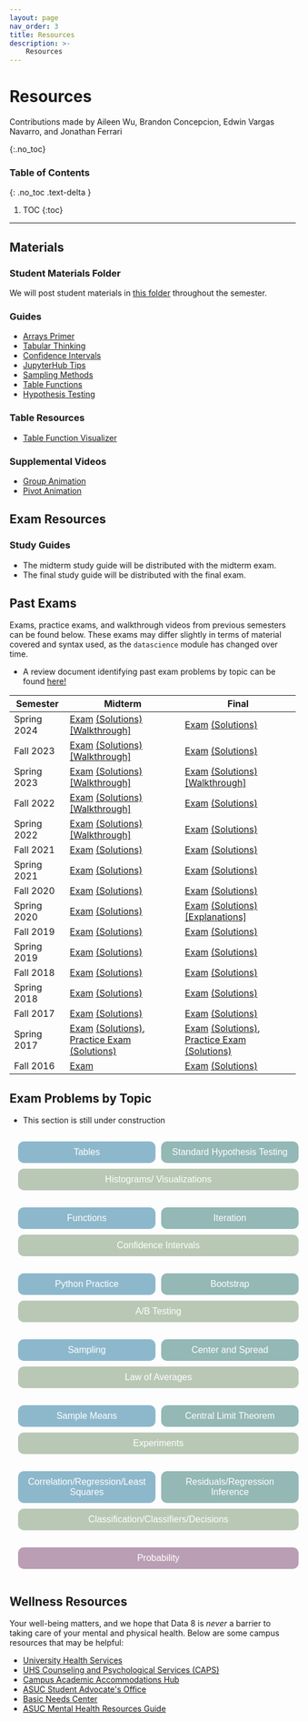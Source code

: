 ```yaml
---
layout: page
nav_order: 3
title: Resources
description: >-
    Resources
---
```

# Resources
Contributions made by Aileen Wu, Brandon Concepcion, Edwin Vargas Navarro, and Jonathan Ferrari

{:.no_toc}

### Table of Contents
{: .no_toc .text-delta }

1. TOC
{:toc}

---

## Materials

### Student Materials Folder
We will post student materials in [this folder](https://drive.google.com/drive/folders/16o8duRO-J-EnnWiue1QJjyHW9BQFetDJ?usp=drive_link) throughout the semester.

### Guides
* [Arrays Primer](https://drive.google.com/file/d/1SzpKe_SnFf9_mkLyhETz5-AiaBJBYJDv/view?usp=sharing)
* [Tabular Thinking](https://drive.google.com/file/d/1D9PXUgDLXjFBXZoyGVSKpzk0nKQziDTP/view?usp=sharing)
* [Confidence Intervals](https://drive.google.com/file/d/1MTHu81FjF2SKps4a6x_N_sMWcFs2APx4/view?usp=sharing)
* [JupyterHub Tips](https://drive.google.com/file/d/1vA4x3RIwCq8jY4KvTRpqrnmASS7Se1Bn/view?usp=sharing)
* [Sampling Methods](https://drive.google.com/file/d/1k8uNN0Bg7J0BTgK-0Z5glDNtd_5FTJQl/view?usp=sharing)
* [Table Functions](https://drive.google.com/file/d/1j2hjhweJdGWW0EdvmjGHsXFUatXIZax4/view?usp=sharing)
* [Hypothesis Testing](https://drive.google.com/file/d/1s9e252XRIUYxNeI8dNG4D0f8B9iwEv6x/view?usp=sharing)

### Table Resources
* [Table Function Visualizer](https://www.data8.org/interactive_table_functions/)

### Supplemental Videos
* [Group Animation](https://youtu.be/HLoYTCUP0fc?si=J160YHimo01SVKl0)
* [Pivot Animation](https://youtu.be/4WzXo8eKLAg?si=dWrB6Vedh041wV-N)

## Exam Resources

### Study Guides
* The midterm study guide will be distributed with the midterm exam.
* The final study guide will be distributed with the final exam.

## Past Exams
Exams, practice exams, and walkthrough videos from previous semesters can be found below. These exams may differ slightly in terms of material covered and syntax used, as the `datascience` module has changed over time.
* A review document identifying past exam problems by topic can be found [here!](https://docs.google.com/document/d/1zed6Q9LAgUvCoazdGMOd5K0FpLcfZF-IMZMyGzTOFfk/edit?usp=sharing) 

| Semester | Midterm | Final |
| -- | -- | -- |
| Spring 2024 | [Exam](https://docs.google.com/viewer?url=https://github.com/data-8/archived-exams/raw/master/data8_sp24_midterm.pdf) [(Solutions)](https://docs.google.com/viewer?url=https://github.com/data-8/archived-exams/raw/master/data8-sp24-midterm-solutions.pdf) [[Walkthrough]](https://drive.google.com/drive/folders/1rkUU1top70Ut18ejsf3MfOI35z-TW0ex) |[Exam](https://drive.google.com/file/d/1ciI_bVnfs0u1ZaxvIvGJmDdTI-IKOxwG/view) [(Solutions)](https://drive.google.com/file/d/1Bur5LJcl44NfQyvBbI_N0cRGEz6hdaVp/view) | 
| Fall 2023 | [Exam](https://drive.google.com/file/d/1Oc_4GGZE8aozXbAJYDeEwFs-pdArYMNY/view?usp=sharing) [(Solutions)](https://docs.google.com/viewer?url=https://github.com/data-8/archived-exams/raw/master/data8-fa23-midterm-sol.pdf) [[Walkthrough]](https://drive.google.com/drive/folders/1Mo50-BqxISJTU1jKV8LtfSiQc-9GRiTF?usp=share_link)| [Exam](https://docs.google.com/viewer?url=https://github.com/data-8/archived-exams/raw/master/data8-fa23-final.pdf) [(Solutions)](https://docs.google.com/viewer?url=https://github.com/data-8/archived-exams/raw/master/data8-fa23-final-sols.pdf) | 
| Spring 2023 | [Exam](https://docs.google.com/viewer?url=https://github.com/data-8/archived-exams/raw/master/data8-sp23-midterm.pdf) [(Solutions)](https://docs.google.com/viewer?url=https://github.com/data-8/archived-exams/raw/master/data8-sp23-midterm-solutions.pdf) [[Walkthrough]](https://drive.google.com/drive/u/1/folders/1Thm3volFpFWC1QkNsJyWOgIG5bwvE7sO)| [Exam](https://docs.google.com/viewer?url=https://github.com/data-8/archived-exams/raw/master/data8-sp23-final.pdf) [(Solutions)](https://docs.google.com/viewer?url=https://github.com/data-8/archived-exams/raw/master/data8-sp23-final-sol.pdf) [[Walkthrough]](https://drive.google.com/drive/folders/1LtG3A6zEAbePK_3OPmfTOWMMq8h7cYlS)|
| Fall 2022 | [Exam](https://docs.google.com/viewer?url=https://github.com/data-8/archived-exams/raw/master/data8-fa22-mt_printed.pdf) [(Solutions)](https://docs.google.com/viewer?url=https://github.com/data-8/archived-exams/raw/master/data8-fa22-mt_solution.pdf) [[Walkthrough]](https://drive.google.com/drive/folders/1Uk3HbQ17PlzItvoOKEGIJoMbLq-AFyHo?usp=sharing) | [Exam](https://drive.google.com/file/d/1lMEUafOXIJvWw0Fh_zo2XeE44EMAhC9m/view?usp=sharing) [(Solutions)](https://docs.google.com/viewer?url=https://github.com/data-8/archived-exams/raw/master/data8_fa22_final_sols.pdf) |
| Spring 2022 | [Exam](https://docs.google.com/viewer?url=https://github.com/data-8/archived-exams/raw/master/data8-sp22-midterm.pdf) [(Solutions)](https://docs.google.com/viewer?url=https://github.com/data-8/archived-exams/raw/master/data8-sp22-midterm-solution.pdf) [[Walkthrough]](https://drive.google.com/drive/folders/1kgOV6o5L4Wu6PBAC0GgJb9OrrI5D0PZq?usp=sharing) | [Exam](https://docs.google.com/viewer?url=https://github.com/data-8/archived-exams/raw/master/data8-sp22-final.pdf) [(Solutions)](https://docs.google.com/viewer?url=https://github.com/data-8/archived-exams/raw/master/data8-sp22-final-sols.pdf) |
| Fall 2021 | [Exam](https://docs.google.com/viewer?url=https://github.com/data-8/archived-exams/raw/master/data8-fa21-midterm.pdf) [(Solutions)](https://docs.google.com/viewer?url=https://github.com/data-8/archived-exams/raw/master/data8-fa21-midterm-solutions.pdf) | [Exam](https://docs.google.com/viewer?url=https://github.com/data-8/archived-exams/raw/master/data8-fa21-final.pdf) [(Solutions)](https://docs.google.com/viewer?url=https://github.com/data-8/archived-exams/raw/master/data8-fa21-final-solns.pdf) |
| Spring 2021 | [Exam](https://docs.google.com/viewer?url=https://github.com/data-8/archived-exams/raw/master/data8-sp21-midterm.pdf) [(Solutions)](https://docs.google.com/viewer?url=https://github.com/data-8/archived-exams/raw/master/data8-sp21-midterm-solutions.pdf) | [Exam](https://docs.google.com/viewer?url=https://github.com/data-8/archived-exams/raw/master/data8-sp21-final.pdf) [(Solutions)](https://docs.google.com/viewer?url=https://github.com/data-8/archived-exams/raw/master/data8-sp21-final-sols.pdf) |
| Fall 2020 | [Exam](https://docs.google.com/viewer?url=https://github.com/data-8/archived-exams/raw/master/data8-fa20-midterm.pdf) [(Solutions)](https://docs.google.com/viewer?url=https://github.com/data-8/archived-exams/raw/master/data8-fa20-midterm-solution.pdf) | [Exam](https://docs.google.com/viewer?url=https://github.com/data-8/archived-exams/raw/master/data8-fa20-final.pdf) [(Solutions)](https://docs.google.com/viewer?url=https://github.com/data-8/archived-exams/raw/master/data8-fa20-final-solns.pdf) |
| Spring 2020 | [Exam](https://docs.google.com/viewer?url=https://github.com/data-8/archived-exams/raw/master/data8-sp20-midterm.pdf) [(Solutions)](https://docs.google.com/viewer?url=https://github.com/data-8/archived-exams/raw/master/data8-sp20-midterm-sols.pdf) | [Exam](https://docs.google.com/viewer?url=https://github.com/data-8/archived-exams/raw/master/data8-sp20-final.pdf) [(Solutions)](https://docs.google.com/viewer?url=https://github.com/data-8/archived-exams/raw/master/data8-sp20-final-sols.pdf) [[Explanations]](https://docs.google.com/document/d/1WqgRDDwyL98Y4WROVURR2-EWjmTXJTPczpT662XIkk4/edit?usp=sharing) |
| Fall 2019 | [Exam](https://docs.google.com/viewer?url=https://github.com/data-8/archived-exams/raw/master/data8-fa19-midterm.pdf) [(Solutions)](https://docs.google.com/viewer?url=https://github.com/data-8/archived-exams/raw/master/data8-fa19-midterm-solutions.pdf) | [Exam](https://docs.google.com/viewer?url=https://github.com/data-8/archived-exams/raw/master/data8-fa19-final.pdf) [(Solutions)](https://docs.google.com/viewer?url=https://github.com/data-8/archived-exams/raw/master/data8-fa19-final-solution.pdf) |
| Spring 2019 | [Exam](https://docs.google.com/viewer?url=https://github.com/data-8/archived-exams/raw/master/data8-sp19-midterm.pdf) [(Solutions)](https://docs.google.com/viewer?url=https://github.com/data-8/archived-exams/raw/master/data8-sp19-midterm-sols.pdf) | [Exam](https://docs.google.com/viewer?url=https://github.com/data-8/archived-exams/raw/master/data8-sp19-final.pdf) [(Solutions)](https://docs.google.com/viewer?url=https://github.com/data-8/archived-exams/raw/master/data8-sp19-final-sol.pdf) |
| Fall 2018 | [Exam](https://docs.google.com/viewer?url=https://github.com/data-8/archived-exams/raw/master/data8-fa18-midterm.pdf) [(Solutions)](https://docs.google.com/viewer?url=https://github.com/data-8/archived-exams/raw/master/data8-fa18-midterm-sols.pdf) | [Exam](https://docs.google.com/viewer?url=https://github.com/data-8/archived-exams/raw/master/data8-fa18-final.pdf) [(Solutions)](https://docs.google.com/viewer?url=https://github.com/data-8/archived-exams/raw/master/data8-fa18-final-solution.pdf)|
| Spring 2018 | [Exam](https://docs.google.com/viewer?url=https://github.com/data-8/archived-exams/raw/master/data8-sp18-midterm.pdf) [(Solutions)](https://docs.google.com/viewer?url=https://github.com/data-8/archived-exams/raw/master/data8-sp18-midterm-sols.pdf) | [Exam](https://docs.google.com/viewer?url=https://github.com/data-8/archived-exams/raw/master/data8-sp18-final.pdf) [(Solutions)](https://docs.google.com/viewer?url=https://github.com/data-8/archived-exams/raw/master/data8-sp18-final-sols.pdf) |
| Fall 2017 | [Exam](https://docs.google.com/viewer?url=https://github.com/data-8/archived-exams/raw/master/data8-fa17-midterm.pdf) [(Solutions)](https://docs.google.com/viewer?url=https://github.com/data-8/archived-exams/raw/master/data8-fa17-midterm-solution.pdf) | [Exam](https://docs.google.com/viewer?url=https://github.com/data-8/archived-exams/raw/master/data8-fa17-final.pdf) [(Solutions)](https://docs.google.com/viewer?url=https://github.com/data-8/archived-exams/raw/master/data8-fa17-final-sols.pdf) |
| Spring 2017 | [Exam](https://docs.google.com/viewer?url=https://github.com/data-8/archived-exams/raw/master/data8-sp17-midterm.pdf) [(Solutions)](https://docs.google.com/viewer?url=https://github.com/data-8/archived-exams/raw/master/data8-sp17-midterm-solution.pdf), [Practice Exam](https://docs.google.com/viewer?url=https://github.com/data-8/archived-exams/raw/master/data8-sp17-practice.pdf) [(Solutions)](https://docs.google.com/viewer?url=https://github.com/data-8/archived-exams/raw/master/data8-sp17-practice-solution.pdf) | [Exam](https://docs.google.com/viewer?url=https://github.com/data-8/archived-exams/raw/master/data8-sp17-final.pdf) [(Solutions)](https://docs.google.com/viewer?url=https://github.com/data-8/archived-exams/raw/master/data8-sp17-final-solution.pdf), [Practice Exam](https://docs.google.com/viewer?url=https://github.com/data-8/archived-exams/raw/master/data8-sp17-practice-final.pdf) [(Solutions)](https://docs.google.com/viewer?url=https://github.com/data-8/archived-exams/raw/master/data8-sp17-practice-final-solution.pdf) |
| Fall 2016 |  [Exam](https://docs.google.com/viewer?url=https://github.com/data-8/archived-exams/raw/master/data8-fa16-midterm.pdf) | [Exam](https://docs.google.com/viewer?url=https://github.com/data-8/archived-exams/raw/master/data8-fa16-final.pdf) [(Solutions)](https://docs.google.com/viewer?url=https://github.com/data-8/archived-exams/raw/master/data8-fa16-final-sols.pdf) |

## Exam Problems by Topic
* This section is still under construction 

<script>
function toggleVisibility(id) {
  var element = document.getElementById(id);
  var currentDisplay = window.getComputedStyle(element).display;
  if (currentDisplay === 'block') {
    element.style.display = 'none';
  } else {
    element.style.display = 'block';
  }
}
</script>

<style>
    #dropdownContainer {
    display: flex;
    flex-direction: row; /* Ensure items are laid out in a row */
    flex-wrap: wrap; /* Allow items to wrap onto the next line if space runs out */
    justify-content: space-between; /* Distribute space between items evenly */
    align-items: stretch; /* Stretch items to fill the container vertically */
    width: 100%; /* Ensure the container takes full width */
    padding: 10px; /* Optional: Adds some space inside the container */
}

.dropdownWrapper {
    flex: 1 1 20%; /* Flex grow, shrink, and basis set for responsive sizing */
    min-width: 180px; /* Minimum width to maintain readability and appearance */
    margin: 5px; /* Spacing between buttons */
}

.dropdown button {
    width: 100%; /* Ensure the button stretches to the full width of its container */
    padding: 10px; /* Adjust padding to control the button's inner spacing */
    font-size: 16px;
    color: white;
    background-color: #8db8cc;
    border: none;
    cursor: pointer;
    height: 100%; /* Make the button fill its container vertically */
    border-radius: 10px; /* Adds slightly rounded corners */
    transition: box-shadow 0.25s;
}

.dropdown button:hover{
    box-shadow: 
        0 2px 4px rgba(0, 0, 0, 0.07),  /* Side shadow */
        0 4px 8px rgba(0, 0, 0, 0.13); /* Bottom shadow more pronounced */
}

.dropdownContent {
    display: none; /* Keep content hidden by default */
    background-color: #f4f4f4;
    padding: 5px;
    box-shadow: 0 4px 8px rgba(0,0,0,0.1); /* Optional: Adds shadow for better visibility */
    z-index: 1; /* Ensures dropdown content lays on top of other content if expanded */
}
</style>

<div id="dropdownContainer">
    <div class="dropdownWrapper">
        <div class="dropdown" id="Tablesdropdown">
            <button onclick="toggleVisibility('tableContent')">Tables</button>
            <div id="tableContent" class="dropdownContent">
                <ul>
                  <li><a href="https://www.data8.org/su24/exams/Sp22_Final.pdf#page=4" target="_blank">Spring 2022 Final Q2</a></li>
                  <li><a href="https://www.data8.org/su24/exams/Sp22_Midterm.pdf#page=2" target="_blank">Spring 2022 Midterm Q1</a></li>
                  <li><a href="https://www.data8.org/su24/exams/Sp22_Midterm.pdf#page=9" target="_blank">Spring 2022 Midterm Q2b</a></li>
                  <li><a href="https://www.data8.org/su24/exams/Fa21_Final.pdf#page=15" target="_blank">Fall 2021 Final Q12</a></li>
                  <li><a href="https://www.data8.org/su24/exams/Fa21_Final.pdf#page=2" target="_blank">Fall 2021 Final Q2</a></li>
                  <li><a href="https://www.data8.org/su24/exams/Fa21_Midterm.pdf#page=3" target="_blank">Fall 2021 Midterm Q1</a></li>
                  <li><a href="https://www.data8.org/su24/exams/Fa21_Midterm.pdf#page=5" target="_blank">Fall 2021 Midterm Q2</a></li>
                  <li><a href="https://www.data8.org/su24/exams/Sp21_Final.pdf#page=14" target="_blank">Spring 2021 Final Q3</a></li>
                  <li><a href="https://www.data8.org/su24/exams/Sp21_Midterm.pdf#page=4" target="_blank">Spring 2021 Midterm Q1</a></li>
                  <li><a href="https://www.data8.org/su24/exams/Fa20_Final.pdf#page=3" target="_blank">Fall 2020 Final Q1</a></li>
                  <li><a href="https://www.data8.org/su24/exams/Fa20_Midterm.pdf#page=9" target="_blank">Fall 2020 Midterm Q5</a></li>
                  <li><a href="https://www.data8.org/su24/exams/Sp20_Midterm.pdf#page=4" target="_blank"> Spring 2020 Midterm Q2 (e - f) </a></li>
                  <li><a href="https://www.data8.org/su24/exams/Sp20_Midterm.pdf#page=6" target="_blank">Spring 2020 Midterm Q3(e - f, i, j)</a></li>
                  <li><a href="https://www.data8.org/su24/exams/Fa19_Midterm.pdf#page=3" target="_blank">Fall 2019 Midterm Q2</a></li>
                  <li><a href="https://www.data8.org/su24/exams/Fa19_Midterm.pdf#page=7" target="_blank">Fall 2019 Midterm Q4</a></li>
                  <li><a href="https://www.data8.org/su24/exams/Sp19_Final.pdf#page=4" target="_blank">Spring 2019 Final Q3</a></li>
                  <li><a href="https://www.data8.org/su24/exams/Sp19_Final.pdf#page=6" target="_blank">Spring 2019 Final Q4a</a></li>
                  <li><a href="https://www.data8.org/su24/exams/Sp19_Midterm.pdf#page=5" target="_blank">Spring 2019 Midterm Q3</a></li>
                  <li><a href="https://www.data8.org/su24/exams/Fa18_Midterm.pdf#page=3" target="_blank">Fall 2018 Midterm Q2</a></li>
                  <li><a href="https://www.data8.org/su24/exams/Sp18_Final.pdf#page=5" target="_blank">Spring 2018 Final Q5</a></li>
                  <li><a href="https://www.data8.org/su24/exams/Sp18_Midterm.pdf#page=2" target="_blank">Spring 2018 Midterm Q1</a></li>
                  <li><a href="https://www.data8.org/su24/exams/Fa17_Final.pdf#page=2" target="_blank">Fall 2017 Final Q1</a></li>
                  <li>Spring 2017 Final Q1</li>
                  <li>Spring 2017 Practice Final Q1</li>
                  <li>Spring 2017 Midterm Q1</li>
                  <li>Summer 2017 Midterm Q1</li>
                  <li>Fall 2016 Final Q9</li>
              </ul>
            </div>
        </div>
    </div>
    <div class="dropdownWrapper" id="hypothesistestingdropdown">
        <div class = "dropdown">
            <button onclick="toggleVisibility('htestingContent')" style="background-color: #93b8b6;">Standard Hypothesis Testing</button>
            <div id="htestingContent" class="dropdownContent">
                <ul>
                  <li><a href="https://www.data8.org/su24/exams/Sp22_Final.pdf#page=18" target="_blank">Spring 2022 Final Q6e</a></li>
                  <li><a href="https://www.data8.org/su24/exams/Sp22_Final.pdf#page=3" target="_blank">Spring 2022 Final Q1k</a></li>
                  <li><a href="https://www.data8.org/su24/exams/Sp22_Midterm.pdf#page=13" target="_blank">Spring 2022 Midterm Q4</a></li>
                  <li><a href="https://www.data8.org/su24/exams/Fa21_Final.pdf#page=7" target="_blank">Fall 2021 Final Q6</a></li>
                  <li><a href="https://www.data8.org/su24/exams/Fa21_Midterm.pdf#page=10" target="_blank">Fall 2021 Midterm Q6</a></li>
                  <li><a href="https://www.data8.org/su24/exams/Sp21_Final.pdf#page=7" target="_blank">Spring 2021 Final Q1b</a></li>
                  <li><a href="https://www.data8.org/su24/exams/Sp21_Midterm.pdf#page=15" target="_blank">Spring 2021 Midterm Q5</a></li>
                  <li><a href="https://www.data8.org/su24/exams/Fa20_Final.pdf#page=18" target="_blank">Fall 2020 Final Q7</a></li>
                  <li><a href="https://www.data8.org/su24/exams/Fa20_Midterm.pdf#page=14" target="_blank">Fall 2020 Midterm Q7</a></li>
                  <li><a href ="https://www.data8.org/su24/exams/Sp20_Midterm.pdf#page=8" target = "_blank"> Spring 2020 Midterm Q4 (a - c)</a></li>
                  <li><a href="https://www.data8.org/su24/exams/Sp20_Midterm.pdf#page=7" target = "_blank">Spring 2020 Midterm Q3k</a></li>
                  <li><a href="https://www.data8.org/su24/exams/Fa19_Midterm.pdf#page=11" target="_blank">Fall 2019 Midterm Q6</a></li>
                  <li><a href="https://www.data8.org/su24/exams/Fa19_Midterm.pdf#page=5" target="_blank">Fall 2019 Midterm Q3 (e - g, h, i)</a></li>
                  <li><a href="https://www.data8.org/su24/exams/Sp19_Final.pdf#page=8" target="_blank">Spring 2019 Final Q5</a></li>
                  <li><a href="https://www.data8.org/su24/exams/Sp19_Midterm.pdf#page=11" target="_blank">Spring 2019 Midterm Q6</a></li>
                  <li><a href="https://www.data8.org/su24/exams/Sp19_Midterm.pdf#page=3" target="_blank">Spring 2019 Midterm Q2a</a></li>
                  <li><a href="https://www.data8.org/su24/exams/Fa18_Final.pdf#page=7" target="_blank">Fall 2018 Final Q4 (f - h)</a></li>
                  <li><a href="https://www.data8.org/su24/exams/Fa18_Midterm.pdf#page=4" target="_blank">Fall 2018 Midterm Q3</a></li>
                  <li><a href="https://www.data8.org/su24/exams/Sp18_Final.pdf#page=9" target="_blank">Spring 2018 Final Q8</a></li>
                  <li><a href="https://www.data8.org/su24/exams/Sp18_Final.pdf#page=13" target="_blank">Spring 2018 Final Q11</a></li>
                  <li><a href="https://www.data8.org/su24/exams/Sp18_Midterm.pdf#page=5" target="_blank">Spring 2018 Midterm Q5 (b - d)</a></li>
                  <li><a href="https://www.data8.org/su24/exams/Sp18_Midterm.pdf#page=4" target="_blank">Spring 2018 Midterm Q4</a></li>
                  <li><a href="https://www.data8.org/su24/exams/Fa17_Final.pdf#page=5" target="_blank">Fall 2017 Final Q3</a></li>
                  <li>Spring 2017 Practice Final Q4</li>
                  <li>Spring 2017 Final Q2</li>
                  <li>Spring 2017 Midterm Q4</li>
                  <li>Summer 2017 Midterm Q4</li>
                  <li>Fall 2016 Final Q15</li>
                  <li>Fall 2016 Final Q13</li>
                  <li>Fall 2016 Final Q4</li>
                </ul>
            </div>
        </div>
    </div>  
    <div class="dropdownWrapper" id="histdropdown">
        <div class = "dropdown">
            <button onclick="toggleVisibility('histContent')" style="background-color:#b9c8b5;">Histograms/ Visualizations</button>
            <div id="histContent" class="dropdownContent">
                <ul>
                    <li><a href="https://www.data8.org/su24/exams/Sp22_Final.pdf#page=19" target="_blank">Spring 2022 Final Q7(a, b)</a></li>
                    <li><a href="https://www.data8.org/su24/exams/Sp22_Final.pdf#page=9" target="_blank">Spring 2022 Final Q3h</a></li>
                    <li><a href="https://www.data8.org/su24/exams/Sp22_Midterm.pdf#page=8" target="_blank">Spring 2022 Midterm Q2</a></li>
                    <li><a href="https://www.data8.org/su24/exams/Sp22_Midterm.pdf#page=6" target="_blank">Spring 2022 Midterm Q1e</a></li>
                    <li><a href="https://www.data8.org/su24/exams/Fa21_Final.pdf#page=4" target="_blank">Fall 2021 Final Q3</a></li>
                    <li><a href="https://www.data8.org/su24/exams/Fa21_Midterm.pdf#page=18" target="_blank">Fall 2021 Midterm Q9</a></li>
                    <li><a href="https://www.data8.org/su24/exams/Fa21_Midterm.pdf#page=11" target="_blank">Fall 2021 Midterm Q6b</a></li>
                    <li><a href="https://www.data8.org/su24/exams/Fa21_Midterm.pdf#page=8" target="_blank">Fall 2021 Midterm Q5</a></li>
                    <li><a href="https://www.data8.org/su24/exams/Sp21_Final.pdf#page=29" target="_blank">Spring 2021 Final Q7 (a - c)</a></li>
                    <li><a href="https://www.data8.org/su24/exams/Sp21_Midterm.pdf#page=23" target="_blank">Spring 2021 Midterm Q7</a></li>
                    <li><a href="https://www.data8.org/su24/exams/Sp21_Midterm.pdf#page=18" target="_blank">Spring 2021 Midterm Q6</a></li>
                    <li><a href="https://www.data8.org/su24/exams/Fa20_Final.pdf#page=11" target="_blank">Fall 2020 Final Q5b</a></li>
                    <li><a href="https://www.data8.org/su24/exams/Fa20_Final.pdf#page=9" target="_blank">Fall 2020 Final Q4g</a></li>
                    <li><a href="https://www.data8.org/su24/exams/Fa20_Midterm.pdf#page=6" target="_blank">Fall 2020 Midterm Q3</a></li>
                    <li><a href="https://www.data8.org/su24/exams/Fa20_Midterm.pdf#page=5" target="_blank">Fall 2020 Midterm Q2</a></li>
                    <li><a href="https://www.data8.org/su24/exams/Sp20_Midterm.pdf#page=5" target="_blank">Spring 2020 Midterm Q3 (a - d)</a></li>
                    <li><a href="https://www.data8.org/su24/exams/Sp20_Midterm.pdf#page=3" target="_blank">Spring 2020 Midterm Q2 (a - d)</a></li>
                    <li><a href="https://www.data8.org/su24/exams/Fa19_Midterm.pdf#page=9" target="_blank">Fall 2019 Midterm Q5</a></li>
                    <li><a href="https://www.data8.org/su24/exams/Fa19_Midterm.pdf#page=3" target="_blank">Fall 2019 Midterm Q2 (a - d)</a></li>
                    <li><a href="https://www.data8.org/su24/exams/Sp19_Midterm.pdf#page=7" target="_blank">Spring 2019 Midterm Q4</a></li>
                    <li><a href="https://www.data8.org/su24/exams/Sp19_Midterm.pdf#page=4" target="_blank">Spring 2019 Midterm Q2b</a></li>
                    <li><a href="https://www.data8.org/su24/exams/Fa18_Final.pdf#page=3" target="_blank">Fall 2018 Final Q2a</a></li>
                    <li><a href="https://www.data8.org/su24/exams/Fa18_Midterm.pdf#page=2" target="_blank">Fall 2018 Midterm Q1</a></li>
                    <li><a href="https://www.data8.org/su24/exams/Sp18_Midterm.pdf#page=6" target="_blank">Spring 2018 Midterm Q6</a></li>
                    <li>Spring 2017 Practice Final Q2</li>
                    <li>Spring 2017 Midterm Q2</li>
                    <li>Summer 2017 Midterm Q3</li>
                    <li>Fall 2016 Final Q14</li>
                    <li>Fall 2016 Final Q11</li>
                    <li>Fall 2016 Final Q10</li>
                    <li>Fall 2016 Final Q8</li>
                    <li>Fall 2016 Final Q6</li>
                    <li>Fall 2016 Final Q2</li>
                </ul>
            </div>
        </div>
    </div>
</div>
<div id="dropdownContainer">
     <div class="dropdownWrapper">
    <div class="dropdown" id="functionsdropdown">
      <button onclick="toggleVisibility('functionsContent')">Functions</button>
      <div id="functionsContent" class="dropdownContent">
       <ul>
              <li><a href="https://www.data8.org/su24/exams/Sp22_Final.pdf#page=22" target="_blank">Spring 2022 Final Q7h</a></li>
              <li><a href="https://www.data8.org/su24/exams/Sp22_Final.pdf#page=17" target="_blank">Spring 2022 Final Q6d</a></li>
              <li><a href="https://www.data8.org/su24/exams/Fa21_Final.pdf#page=8" target="_blank">Fall 2021 Final Q6f</a></li>
              <li><a href="https://www.data8.org/su24/exams/Fa21_Final.pdf#page=7" target="_blank">Fall 2021 Final Q6a</a></li>
              <li><a href="https://www.data8.org/su24/exams/Fa21_Final.pdf#page=3" target="_blank">Fall 2021 Final Q2d</a></li>
              <li><a href="https://www.data8.org/su24/exams/Fa21_Final.pdf#page=2" target="_blank">Fall 2021 Final Q1</a></li>
              <li><a href="https://www.data8.org/su24/exams/Fa21_Midterm.pdf#page=14" target="_blank">Fall 2021 Midterm Q8a</a></li>
              <!--> This one don't match
              <li><a href="https://www.data8.org/su24/exams/Fa21_Midterm.pdf#page=3" target="_blank">Fall 2021 Midterm Q4 (h, i)</c></li>
              -->
              <li><a href="https://www.data8.org/su24/exams/Fa20_Final.pdf#page=10" target="_blank">Fall 2020 Final Q5a</a></li>
              <li><a href="https://www.data8.org/su24/exams/Sp20_Midterm.pdf#page=6" target="_blank">Spring 2020 Midterm Q3h</a></li>
              <li><a href="https://www.data8.org/su24/exams/Sp19_Midterm.pdf#page=9" target="_blank">Spring 2019 Midterm Q4d</a></li>
              <li><a href="https://www.data8.org/su24/exams/Fa18_Midterm.pdf#page=3" target="_blank">Fall 2018 Midterm Q2g</a></li>
          </ul>
      </div>
    </div>
  </div>
    <div class="dropdownWrapper" id="iterationdropdown">
        <div class = "dropdown">
            <button onclick="toggleVisibility('iterationContent')" style="background-color: #93b8b6;">Iteration</button>
            <div id="iterationContent" class="dropdownContent">
                <ul>
                    <li><a href="https://www.data8.org/su24/exams/Fa21_Midterm.pdf#page=15" target="_blank">Fall 2021 Midterm Q8b</a></li>
                    <li><a href="https://www.data8.org/su24/exams/Fa20_Midterm.pdf#page=7" target="_blank">Fall 2020 Midterm Q4 (f, g)</a></li>
                    <li><a href="https://www.data8.org/su24/exams/Fa19_Midterm.pdf#page=5" target="_blank">Fall 2019 Midterm Q3g</a></li>
                    <li><a href="https://www.data8.org/su24/exams/Sp19_Midterm.pdf#page=12" target="_blank">Spring 2019 Midterm Q6d</a></li>
                    <li><a href="https://www.data8.org/su24/exams/Sp19_Midterm.pdf#page=4" target="_blank">Spring 2019 Midterm Q2c</a></li>
                    <li><a href="https://www.data8.org/su24/exams/Fa18_Midterm.pdf#page=5" target="_blank">Fall 2018 Midterm Q3d</a></li>
                    <li><a href="https://www.data8.org/su24/exams/Sp18_Midterm.pdf#page=3" target="_blank">Spring 2018 Midterm Q2</a></li>
                    <li>Spring 2017 Midterm Q3b</li>
                </ul>
            </div>
        </div>
    </div>
    <div class="dropdownWrapper" id="confidencedropdown">
        <div class = "dropdown">
            <button onclick="toggleVisibility('confidenceContent')" style="background-color: #b9c8b5;">Confidence Intervals</button>
            <div id="confidenceContent" class="dropdownContent">
                <ul>
                  <li><a href="https://www.data8.org/su24/exams/Sp22_Final.pdf#page=7" target="_blank">Spring 2022 Final Q3 (a - g)</a></li>
                  <li><a href="https://www.data8.org/su24/exams/Sp22_Final.pdf#page=2" target="_blank">Spring 2022 Final Q1f</a></li>
                  <li><a href="https://www.data8.org/su24/exams/Fa21_Final.pdf#page=13" target="_blank">Fall 2021 Final Q10</a></li>
                  <li><a href="https://www.data8.org/su24/exams/Fa21_Final.pdf#page=12" target="_blank">Fall 2021 Final Q9</a></li>
                  <li><a href="https://www.data8.org/su24/exams/Fa21_Final.pdf#page=6" target="_blank">Fall 2021 Final Q5b</a></li>
                  <li><a href="https://www.data8.org/su24/exams/Sp21_Final.pdf#page=22" target="_blank">Spring 2021 Final Q4 (d - h)</a></li>
                  <li><a href="https://www.data8.org/su24/exams/Sp21_Final.pdf#page=10" target="_blank">Spring 2021 Final Q2 (d, e)</a></li>
                  <li><a href="https://www.data8.org/su24/exams/Fa20_Final.pdf#page=15" target="_blank">Fall 2020 Final Q6</a></li>
                  <li><a href="https://www.data8.org/su24/exams/Sp19_Final.pdf#page=15" target="_blank">Spring 2019 Final Q10f</a></li>
                  <li><a href="https://www.data8.org/su24/exams/Sp18_Final.pdf#page=6" target="_blank">Spring 2018 Final Q6</a></li>
                  <li><a href="https://www.data8.org/su24/exams/Sp18_Final.pdf#page=2" target="_blank">Spring 2018 Final Q1</a></li>
                </ul>
            </div>
        </div>
    </div>
</div>

<div id="dropdownContainer">
   <div class="dropdownWrapper">
    <div class="dropdown" id="pythonpracticedropdown">
      <button onclick="toggleVisibility('pythonPracticeContent')">Python Practice</button>
      <div id="pythonPracticeContent" class="dropdownContent">
        <ul>
            <li><a href="https://www.data8.org/su24/exams/Sp21_Midterm.pdf#page=9" target="_blank">Spring 2021 Midterm Q2</a></li>
            <li><a href="https://www.data8.org/su24/exams/Fa20_Midterm.pdf#page=7" target="_blank">Fall 2020 Midterm Q4 (a - e)</a></li>
            <li><a href="https://www.data8.org/su24/exams/Fa19_Midterm.pdf#page=2" target="_blank">Fall 2019 Midterm Q1</a></li>
            <li><a href="https://www.data8.org/su24/exams/Sp19_Final.pdf#page=3" target="_blank">Spring 2019 Final Q1</a></li>
            <li><a href="https://www.data8.org/su24/exams/Sp19_Midterm.pdf#page=3" target="_blank">Spring 2019 Midterm Q1</a></li>
         </ul>
      </div>
    </div>
  </div>
    <div class="dropdownWrapper" id="bootstrapdropdown">
        <div class = "dropdown">
            <button onclick="toggleVisibility('bootstrapContent')" style="background-color: #93b8b6;">Bootstrap</button>
            <div id="bootstrapContent" class="dropdownContent">
                <ul>
                  <li><a href="https://www.data8.org/su24/exams/Sp22_Final.pdf#page=16" target="_blank">Spring 2022 Final Q6c</a></li>
                  <li><a href="https://www.data8.org/su24/exams/Fa21_Final.pdf#page=13" target="_blank">Fall 2021 Final Q10</a></li>
                  <li><a href="https://www.data8.org/su24/exams/Fa21_Final.pdf#page=5" target="_blank">Fall 2021 Final Q5a</a></li>
                  <li><a href="https://www.data8.org/su24/exams/Fa20_Final.pdf#page=20" target="_blank">Fall 2020 Final Q7 (c - f)</a></li>
                  <li><a href="https://www.data8.org/su24/exams/Fa20_Final.pdf#page=14" target="_blank">Fall 2020 Final Q5h</a></li>
                  <li><a href="https://www.data8.org/su24/exams/Fa18_Final.pdf#page=5" target="_blank">Fall 2018 Final Q5</a></li>
                  <li><a href="https://www.data8.org/su24/exams/Fa18_Final.pdf#page=5" target="_blank">Fall 2018 Final Q3</a></li>
                  <li>Fall 2016 Final Q16</li>
                  <li>Fall 2016 Final Q12</li>
                  <li>Fall 2016 Final Q7</li>
                </ul>
            </div>
        </div>
    </div>
    <div class="dropdownWrapper" id="ABtestingdropdown">
        <div class = "dropdown">
            <button onclick="toggleVisibility('ABContent')" style="background-color: #b9c8b5;">A/B Testing</button>
            <div id="ABContent" class="dropdownContent">
                <ul>
                  <li><a href="https://www.data8.org/su24/exams/Fa21_Midterm.pdf#page=13" target="_blank">Fall 2021 Midterm Q7</a></li>
                  <li><a href="https://www.data8.org/su24/exams/Fa21_Midterm.pdf#page=8" target="_blank">Fall 2021 Midterm Q5</a></li>
                  <li><a href="https://www.data8.org/su24/exams/Sp21_Final.pdf#page=3" target="_blank">Spring 2021 Final Q1a</a></li>
                  <li><a href="https://www.data8.org/su24/exams/Fa21_Midterm.pdf#page=6" target="_blank">Spring 2021 Midterm Q3</a></li>
                  <li><a href="https://www.data8.org/su24/exams/Fa20_Midterm.pdf#page=18" target="_blank">Fall 2020 Midterm Q8</a></li>
                  <li><a href="https://www.data8.org/su24/exams/Sp0_Midterm.pdf#page=9" target="_blank">Spring 2020 Midterm Q4 (d, e)</a></li>
                  <li><a href="https://www.data8.org/su24/exams/Sp19_Midterm.pdf#page=14" target="_blank">Spring 2019 Midterm Q7</a></li>
                  <li><a href="https://www.data8.org/su24/exams/Sp19_Midterm.pdf#page=10" target="_blank">Fall 2018 Final Q6</a></li>
                </ul>
            </div>
        </div>
    </div>
</div>


<div id="dropdownContainer">
    <div class="dropdownWrapper" id="samplingdropdown">
        <div class = "dropdown">
            <button onclick="toggleVisibility('samplingContent')">Sampling</button>
            <div id="samplingContent" class="dropdownContent">
                <ul>
                    <li><a href="https://www.data8.org/su24/exams/Fa21_Midterm.pdf#page=16" target="_blank">Fall 2021 Midterm Q8 (c, d)</a></li>
                    <li>Spring 2017 Practice Final Q5</li>
                    <li>Spring 2017 Final Q3</li>
                    <li><a href="https://www.data8.org/su24/exams/Fa17_Final.pdf#page=2" target="_blank">Fall 2017 Final Q2 (e - h)</a></li>
                    <li><a href="https://www.data8.org/su24/exams/Fa17_Final.pdf#page=9" target="_blank">Fall 2017 Final Q6</a></li>
                </ul>
            </div>
        </div>
    </div>
    <div class="dropdownWrapper" id="centerspread">
        <div class = "dropdown">
            <button onclick="toggleVisibility('centerContent')" style="background-color: #93b8b6;">Center and Spread</button>
            <div id="centerContent" class="dropdownContent">
                <ul>
                  <li><a href="https://www.data8.org/su24/exams/Sp22_Final.pdf#page=3" target="_blank">Spring 2022 Final Q1 (i, j)</a></li>
                  <li><a href="https://www.data8.org/su24/exams/Sp21_Final.pdf#page=12" target="_blank">Spring 2021 Final Q2f</a></li>
                  <li><a href="https://www.data8.org/su24/exams/Fa20_Final.pdf#page=15" target="_blank">Fall 2020 Final Q6f</a></li>
                  <li><a href="https://www.data8.org/su24/exams/Sp18_Final.pdf#page=2" target="_blank">Spring 2018 Final Q2</a></li>
                </ul>
            </div>
        </div>
    </div>
    <div class="dropdownWrapper" id="averagesdropdown">
        <div class = "dropdown">
            <button onclick="toggleVisibility('averagesContent')" style="background-color: #b9c8b5;">Law of Averages</button>
            <div id="averagesContent" class="dropdownContent">
                <ul>
                  <li><a href="https://www.data8.org/su24/exams/Fa18_Midterm.pdf#page=5" target="_blank">Fall 2018 Midterm Q3f</a></li>
                  <li><a href="https://www.data8.org/su24/exams/Sp18_Midterm.pdf#page=5" target="_blank">Spring 2018 Midterm Q5a</a></li>
                  <li>Spring 2017 Midterm Q3c</li>
                </ul>
            </div>
        </div>
    </div>
</div>

<div id="dropdownContainer">
    <div class="dropdownWrapper" id="samplemeansdropdown">
        <div class = "dropdown">
            <button onclick="toggleVisibility('samplemeansContent')">Sample Means</button>
            <div id="samplemeansContent" class="dropdownContent">
               <ul>
                  <li><a href="https://www.data8.org/su24/exams/Sp22_Final.pdf#page=7" target="_blank">Spring 2022 Final Q3 (b - c, f)</a></li>
                  <li><a href="https://www.data8.org/su24/exams/Fa21_Final.pdf#page=6" target="_blank">Fall 2021 Final Q5b</a></li>
                  <li><a href="https://www.data8.org/su24/exams/Sp21_Final.pdf#page=9" target="_blank">Spring 2021 Final Q2 (a - d)</a></li>
                </ul>
            </div>
        </div>
    </div>
    <div class="dropdownWrapper" id="cltdropdown">
        <div class = "dropdown">
            <button onclick="toggleVisibility('cltContent')" style="background-color: #93b8b6;">Central Limit Theorem</button>
            <div id="cltContent" class="dropdownContent">
                <ul>
                  <li><a href="https://www.data8.org/su24/exams/Sp22_Final.pdf#page=3" target="_blank">Spring 2022 Final Q1(i, j)</a></li>
                  <li><a href="https://www.data8.org/su24/exams/Sp22_Final.pdf#page=3" target="_blank">Spring 2022 Final Q3d</a></li>
                  <li><a href="https://www.data8.org/su24/exams/Sp21_Final.pdf#page=12" target="_blank">Spring 2021 Final Q2f</a></li>
                  <li><a href="https://www.data8.org/su24/exams/Sp18_Final.pdf#page=2" target="_blank">Spring 2018 Final Q2</a></li>
                </ul>
            </div>
        </div>
    </div>
    <div class="dropdownWrapper" id="experimentsdropdown">
        <div class = "dropdown">
            <button onclick="toggleVisibility('experimentsContent')" style="background-color: #b9c8b5;">Experiments</button>
            <div id="experimentsContent" class="dropdownContent">
                <ul>
                  <li><a href="https://www.data8.org/su24/exams/Fa20_Midterm.pdf#page=3" target="_blank">Fall 2020 Midterm Q1</a></li>
                  <li><a href="https://www.data8.org/su24/exams/Sp18_Final.pdf#page=3" target="_blank">Spring 2018 Final Q3</a></li>
                  <li>Summer 2017 Midterm Q2</li>
                </ul>
            </div>
        </div>
    </div>
</div>

<div id="dropdownContainer">
    <div class="dropdownWrapper" id="correlationdropdown">
        <div class = "dropdown">
            <button onclick="toggleVisibility('corrContent')">Correlation/Regression/Least Squares</button>
            <div id="corrContent" class="dropdownContent">
               <ul>
                  <li><a href="https://www.data8.org/su24/exams/Sp22_Final.pdf#page=2" target="_blank">Spring 2022 Final Q1 (a, f, g, n)</a></li>
                  <li><a href="https://www.data8.org/su24/exams/Sp22_Final.pdf#page=14" target="_blank">Spring 2022 Final Q6 (a - d)</a></li>
                  <li><a href="https://www.data8.org/su24/exams/Fa21_Final.pdf#page=8" target="_blank">Fall 2021 Final Q7</a></li>
                  <li><a href="https://www.data8.org/su24/exams/Sp21_Final.pdf#page=18" target="_blank">Spring 2021 Final Q4 (a - c)</a></li>
                  <li><a href="https://www.data8.org/su24/exams/Fa20_Final.pdf#page=11" target="_blank">Fall 2020 Final Q5 (c, d)</a></li>
                  <li><a href="https://www.data8.org/su24/exams/Sp19_Final.pdf#page=12" target="_blank">Spring 2019 Final Q10 (a - e)</a></li>
                  <li><a href="https://www.data8.org/su24/exams/Fa18_Final.pdf#page=3" target="_blank">Fall 2018 Final Q2</a></li>
                  <li><a href="https://www.data8.org/su24/exams/Fa17_Final.pdf#page=12" target="_blank">Fall 2017 Final Q10</a></li>
                  <li>Spring 2017 Practice Final Q3 (a - c)</li>
                  <li>Spring 2017 Final Q4</li>
               </ul>
            </div>
        </div>
    </div>
    <div class="dropdownWrapper" id="resdropdown">
        <div class = "dropdown">
            <button onclick="toggleVisibility('resContent')" style="background-color:#93b8b6;">Residuals/Regression Inference</button>
            <div id="resContent" class="dropdownContent">
                <ul>
                  <li><a href="https://www.data8.org/su24/exams/Sp22_Final.pdf#page=2" target="_blank">Spring 2022 Final Q1f</a></li>
                  <li><a href="https://www.data8.org/su24/exams/Sp22_Final.pdf#page=19" target="_blank">Spring 2022 Final Q1m</a></li>
                  <li><a href="https://www.data8.org/su24/exams/Sp22_Final.pdf#page=9" target="_blank">Spring 2022 Final Q3h</a></li>
                  <li><a href="https://www.data8.org/su24/exams/Sp21_Final.pdf#page=22" target="_blank">Spring 2021 Final Q4(d - g)</a></li>
                  <li><a href="https://www.data8.org/su24/exams/Sp21_Final.pdf#page=12" target="_blank">Spring 2021 Final Q2g</a></li>
                  <li><a href="https://www.data8.org/su24/exams/Fa21_Final.pdf#page=10" target="_blank">Fall 2021 Final Q8</a></li>
                  <li><a href="https://www.data8.org/su24/exams/Fa20_Final.pdf#page=13" target="_blank">Fall 2020 Final Q5 (e - i)</a></li>
                  <li><a href="https://www.data8.org/su24/exams/Sp19_Final.pdf#page=9" target="_blank">Spring 2019 Final Q7</a></li>
                   <li><a href="https://www.data8.org/su24/exams/Sp19_Final.pdf#page=11" target="_blank">Spring 2019 Final Q9</a></li>
                  <li><a href="https://www.data8.org/su24/exams/Fa18_Final.pdf#page=12" target="_blank">Fall 2018 Final Q7</a></li>
                  <li><a href="https://www.data8.org/su24/exams/Sp18_Final.pdf#page=7" target="_blank">Spring 2018 Final Q7</a></li>
                  <li><a href="https://www.data8.org/su24/exams/Sp18_Final.pdf#page=4" target="_blank">Spring 2018 Final Q4</a></li>
                  <li>Fall 2016 Final Q3</li>
                </ul>
            </div>
        </div>
    </div>
    <div class="dropdownWrapper" id="classifierdropdown">
        <div class = "dropdown">
            <button onclick="toggleVisibility('classContent')" style="background-color:#b9c8b5;">Classification/Classifiers/Decisions</button>
            <div id="classContent" class="dropdownContent">
                <ul>
                  <li><a href="https://www.data8.org/su24/exams/Sp22_Final.pdf#page=7" target="_blank">Spring 2022 Final Q1 (b - d)</a></li>
                  <li><a href="https://www.data8.org/su24/exams/Sp22_Final.pdf#page=20" target="_blank">Spring 2022 Final Q7 (c - h)</a></li>
                  <li><a href="https://www.data8.org/su24/exams/Fa21_Final.pdf#page=17" target="_blank">Fall 2021 Final Q13</a></li>
                  <li><a href="https://www.data8.org/su24/exams/Sp21_Final.pdf#page=30" target="_blank">Spring 2021 Final Q7 (d - f)</a></li>
                  <li><a href="https://www.data8.org/su24/exams/Fa20_Final.pdf#page=7" target="_blank">Fall 2020 Final Q4 (a - f)</a></li>
                  <li><a href="https://www.data8.org/su24/exams/Fa20_Final.pdf#page=24" target="_blank">Fall 2020 Final Q8</a></li>
                  <li><a href="https://www.data8.org/su24/exams/Sp19_Final.pdf#page=6" target="_blank">Spring 2019 Final Q4</a></li>
                  <li><a href="https://www.data8.org/su24/exams/Fa18_Final.pdf#page=2" target="_blank">Fall 2018 Final Q1</a></li>
                  <li><a href="https://www.data8.org/su24/exams/Sp18_Final.pdf#page=10" target="_blank">Spring 2018 Final Q9</a></li>
                  <li><a href="https://www.data8.org/su24/exams/Sp18_Final.pdf#page=12" target="_blank">Spring 2018 Final Q10</a></li>
                  <li><a href="https://www.data8.org/su24/exams/Fa17_Final.pdf#page=11" target="_blank">Fall 2017 Final Q9</a></li>
                  <li><a href="https://www.data8.org/su24/exams/Fa17_Final.pdf#page=9" target="_blank">Fall 2017 Final Q5</a></li>
                  <li>Spring 2017 Final Q5</li>
                  <li>Spring 2017 Practice Final Q6</li>
                  <li>Fall 2016 Final Q5</li>
                  <li>Fall 2016 Final Q1</li>
                </ul>
            </div>
        </div>
    </div>
</div>
<div id="dropdownContainer">
    <div class="dropdownWrapper" id="probdropdown">
        <div class = "dropdown">
            <button onclick="toggleVisibility('probContent')" style="background-color:#b99eb4;">Probability</button>
            <div id="probContent" class="dropdownContent">
               <ul>
                  <li><a href="https://www.data8.org/su24/exams/Sp22_Final.pdf#page=13" target="_blank">Spring 2022 Final Q5</a></li>
                  <li><a href="https://www.data8.org/su24/exams/Sp22_Final.pdf#page=11" target="_blank">Spring 2022 Final Q4</a></li>
                  <li><a href="https://www.data8.org/su24/exams/Sp22_Final.pdf#page=3" target="_blank">Spring 2022 Final Q1L</a></li>
                  <li><a href="https://www.data8.org/su24/exams/Sp22_Midterm.pdf#page=10" target="_blank">Spring 2022 Midterm Q3</a></li>
                  <li><a href="https://www.data8.org/su24/exams/Fa21_Final.pdf#page=15" target="_blank">Fall 2021 Final Q11</a></li>
                  <li><a href="https://www.data8.org/su24/exams/Fa21_Midterm.pdf#page=6" target="_blank">Fall 2021 Midterm Q3</a></li>
                  <li><a href="https://www.data8.org/su24/exams/Sp21_Final.pdf#page=27" target="_blank">Spring 2021 Final Q6</a></li>
                  <li><a href="https://www.data8.org/su24/exams/Sp21_Final.pdf#page=25" target="_blank">Spring 2021 Final Q5</a></li>
                  <li><a href="https://www.data8.org/su24/exams/Sp21_Midterm.pdf#page=14" target="_blank">Spring 2021 Midterm Q4</a></li>
                  <li><a href="https://www.data8.org/su24/exams/Fa20_Final.pdf#page=6" target="_blank">Fall 2020 Final Q3</a></li>
                  <li><a href="https://www.data8.org/su24/exams/Fa20_Final.pdf#page=5" target="_blank">Fall 2020 Final Q2</a></li>
                  <li><a href="https://www.data8.org/su24/exams/Fa20_Midterm.pdf#page=12" target="_blank">Fall 2020 Midterm Q6</a></li>
                  <li><a href="https://www.data8.org/su24/exams/Sp20_Midterm.pdf#page=2" target="_blank">Spring 2020 Midterm Q1</a></li>
                  <li><a href="https://www.data8.org/su24/exams/Fa19_Midterm.pdf#page=4" target="_blank">Fall 2019 Midterm Q3 (a - d)</a></li>
                  <li><a href="https://www.data8.org/su24/exams/Sp19_Final.pdf#page=3" target="_blank">Spring 2019 Final Q2</a></li>
                  <li><a href="https://www.data8.org/su24/exams/Sp19_Final.pdf#page=9" target="_blank">Spring 2019 Final Q6</a></li>
                  <li><a href="https://www.data8.org/su24/exams/Sp19_Midterm.pdf#page=10" target="_blank">Spring 2019 Midterm Q5</a></li>
                  <li><a href="https://www.data8.org/su24/exams/Fa18_Final.pdf#page=6" target="_blank">Fall 2018 Final Q4</a></li>
                  <li><a href="https://www.data8.org/su24/exams/Fa18_Midterm.pdf#page=6" target="_blank">Fall 2018 Midterm Q4</a></li>
                  <li><a href="https://www.data8.org/su24/exams/Fa17_Final.pdf#page=10" target="_blank">Fall 2017 Final Q8</a></li>
                  <li><a href="https://www.data8.org/su24/exams/Sp18_Midterm.pdf#page=4" target="_blank">Spring 2018 Midterm Q3</a></li>
                  <li>Spring 2017 Midterm Q3a</li>
                  <li>Summer 2017 Midterm Q2</li>
               </ul>
            </div>
        </div>
    </div>
</div>

## Wellness Resources

Your well-being matters, and we hope that Data 8 is _never_ a barrier to taking care of your mental and physical health. Below are some campus resources that may be helpful:

* [University Health Services](https://uhs.berkeley.edu/)
* [UHS Counseling and Psychological Services (CAPS)](https://uhs.berkeley.edu/caps)
* [Campus Academic Accommodations Hub](https://evcp.berkeley.edu/programs-resources/academic-accommodations-hub)
* [ASUC Student Advocate's Office](https://advocate.berkeley.edu/)
* [Basic Needs Center](https://basicneeds.berkeley.edu/)
* [ASUC Mental Health Resources Guide](https://asuc.org/wp-content/uploads/2018/02/Mental-Health-Resources.pdf)

<script src="../assets/darkmode.js"></script>
<script>
  window.addEventListener("DOMContentLoaded", (event) => {
    onLoad();
});
</script>
